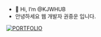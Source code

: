 - 👋 Hi, I’m @KJWHUB
- 안녕하세요 웹 개발자 권중운 입니다.

<a href="https://portfolio-kjwhub.vercel.app/" target="_blank">![PORTFOLIO](https://img.shields.io/badge/PORTFOLIO-1572B6.svg?&style=for-the-badge&logo=PORTFOLIO&logoColor=fff)</a>

<!---
KJWHUB/KJWHUB is a ✨ special ✨ repository because its `README.md` (this file) appears on your GitHub profile.
You can click the Preview link to take a look at your changes.
--->
